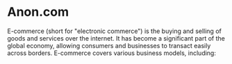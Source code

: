 # Anon.com
E-commerce (short for "electronic commerce") is the buying and selling of goods and services over the internet. It has become a significant part of the global economy, allowing consumers and businesses to transact easily across borders. E-commerce covers various business models, including:
